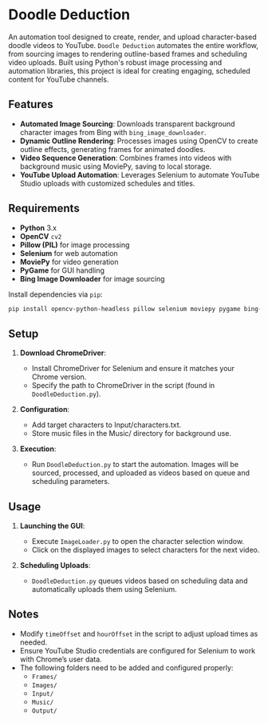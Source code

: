 # Doodle Deduction

An automation tool designed to create, render, and upload character-based doodle videos to YouTube. `Doodle Deduction` automates the entire workflow, from sourcing images to rendering outline-based frames and scheduling video uploads. Built using Python's robust image processing and automation libraries, this project is ideal for creating engaging, scheduled content for YouTube channels.

## **Features**

- **Automated Image Sourcing**: Downloads transparent background character images from Bing with `bing_image_downloader`.
- **Dynamic Outline Rendering**: Processes images using OpenCV to create outline effects, generating frames for animated doodles.
- **Video Sequence Generation**: Combines frames into videos with background music using MoviePy, saving to local storage.
- **YouTube Upload Automation**: Leverages Selenium to automate YouTube Studio uploads with customized schedules and titles.

## **Requirements**

- **Python** 3.x
- **OpenCV** `cv2`
- **Pillow (PIL)** for image processing
- **Selenium** for web automation
- **MoviePy** for video generation
- **PyGame** for GUI handling
- **Bing Image Downloader** for image sourcing

Install dependencies via `pip`:
    
```bash
pip install opencv-python-headless pillow selenium moviepy pygame bing-image-downloader
```
## **Setup**
1. **Download ChromeDriver**:

    - Install ChromeDriver for Selenium and ensure it matches your Chrome version.
    - Specify the path to ChromeDriver in the script (found in `DoodleDeduction.py`).

2. **Configuration**:

    - Add target characters to Input/characters.txt.
    - Store music files in the Music/ directory for background use.

3. **Execution**:
    - Run `DoodleDeduction.py` to start the automation. Images will be sourced, processed, and uploaded as videos based on queue and scheduling parameters.

## **Usage**
1. **Launching the GUI**:
    - Execute `ImageLoader.py` to open the character selection window.
    - Click on the displayed images to select characters for the next video.

2. **Scheduling Uploads**:
    - `DoodleDeduction.py` queues videos based on scheduling data and automatically uploads them using Selenium.

## **Notes**
- Modify `timeOffset` and `hourOffset` in the script to adjust upload times as needed.
- Ensure YouTube Studio credentials are configured for Selenium to work with Chrome’s user data.
- The following folders need to be added and configured properly:
    - `Frames/`
    - `Images/`
    - `Input/`
    - `Music/`
    - `Output/`
